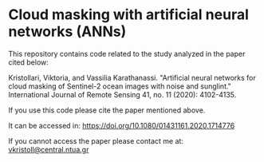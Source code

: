 # Cloud masking with artificial neural networks (ANNs)

This repository contains code related to the study analyzed in the paper cited below:

Kristollari, Viktoria, and Vassilia Karathanassi. "Artificial neural networks for cloud masking of Sentinel-2 ocean images with noise and sunglint." International Journal of Remote Sensing 41, no. 11 (2020): 4102-4135.

If you use this code please cite the paper mentioned above.

It can be accessed in: https://doi.org/10.1080/01431161.2020.1714776

If you cannot access the paper please contact me at: vkristoll@central.ntua.gr







